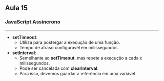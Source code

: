 ## Aula 15
### JavaScript Assíncrono
---
- **setTimeout**:
	- Utiliza para postergar a execução de uma função.
	- Tempo de atraso configurável em milissegundos.
- **setInterval**:
	- Semelhante ao **setTimeout**, mas repete a execução a cada x milissegundos.
	- Pode ser cancelada com **clearInterval**.
	- Para isso, devemos guardar a referência em uma variável.
